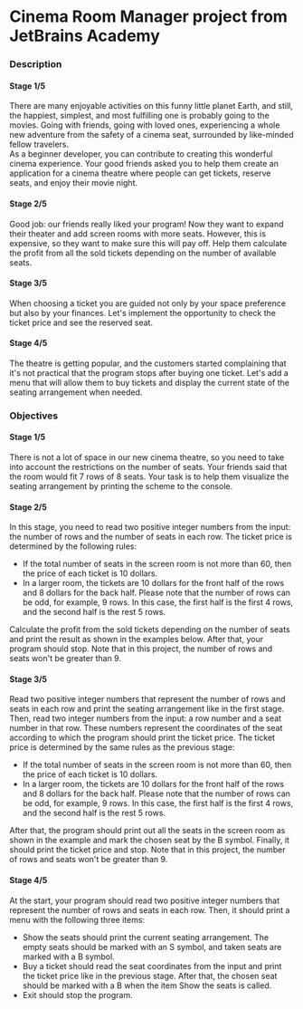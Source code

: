 # Cinema Room Manager project from JetBrains Academy

### Description
#### Stage 1/5
There are many enjoyable activities on this funny little planet Earth, and still, the happiest, simplest, and most fulfilling one is probably going to the movies. Going with friends, going with loved ones, experiencing a whole new adventure from the safety of a cinema seat, surrounded by like-minded fellow travelers.  
As a beginner developer, you can contribute to creating this wonderful cinema experience. Your good friends asked you to help them create an application for a cinema theatre where people can get tickets, reserve seats, and enjoy their movie night.

#### Stage 2/5
Good job: our friends really liked your program! Now they want to expand their theater and add screen rooms with more seats. However, this is expensive, so they want to make sure this will pay off. Help them calculate the profit from all the sold tickets depending on the number of available seats.

#### Stage 3/5
When choosing a ticket you are guided not only by your space preference but also by your finances. Let's implement the opportunity to check the ticket price and see the reserved seat.

#### Stage 4/5
The theatre is getting popular, and the customers started complaining that it's not practical that the program stops after buying one ticket. Let's add a menu that will allow them to buy tickets and display the current state of the seating arrangement when needed.


### Objectives
#### Stage 1/5
There is not a lot of space in our new cinema theatre, so you need to take into account the restrictions on the number of seats. Your friends said that the room would fit 7 rows of 8 seats. Your task is to help them visualize the seating arrangement by printing the scheme to the console.

#### Stage 2/5
In this stage, you need to read two positive integer numbers from the input: the number of rows and the number of seats in each row. The ticket price is determined by the following rules:
- If the total number of seats in the screen room is not more than 60, then the price of each ticket is 10 dollars.
- In a larger room, the tickets are 10 dollars for the front half of the rows and 8 dollars for the back half. Please note that the number of rows can be odd, for example, 9 rows. In this case, the first half is the first 4 rows, and the second half is the rest 5 rows.  

Calculate the profit from the sold tickets depending on the number of seats and print the result as shown in the examples below. After that, your program should stop. Note that in this project, the number of rows and seats won't be greater than 9.

#### Stage 3/5 
Read two positive integer numbers that represent the number of rows and seats in each row and print the seating arrangement like in the first stage. Then, read two integer numbers from the input: a row number and a seat number in that row. These numbers represent the coordinates of the seat according to which the program should print the ticket price. The ticket price is determined by the same rules as the previous stage:

- If the total number of seats in the screen room is not more than 60, then the price of each ticket is 10 dollars.
- In a larger room, the tickets are 10 dollars for the front half of the rows and 8 dollars for the back half. Please note that the number of rows can be odd, for example, 9 rows. In this case, the first half is the first 4 rows, and the second half is the rest 5 rows.

After that, the program should print out all the seats in the screen room as shown in the example and mark the chosen seat by the B symbol. Finally, it should print the ticket price and stop. Note that in this project, the number of rows and seats won't be greater than 9.

#### Stage 4/5
At the start, your program should read two positive integer numbers that represent the number of rows and seats in each row. Then, it should print a menu with the following three items:

- Show the seats should print the current seating arrangement. The empty seats should be marked with an S symbol, and taken seats are marked with a B symbol.
- Buy a ticket should read the seat coordinates from the input and print the ticket price like in the previous stage. After that, the chosen seat should be marked with a B when the item Show the seats is called.
- Exit should stop the program.


